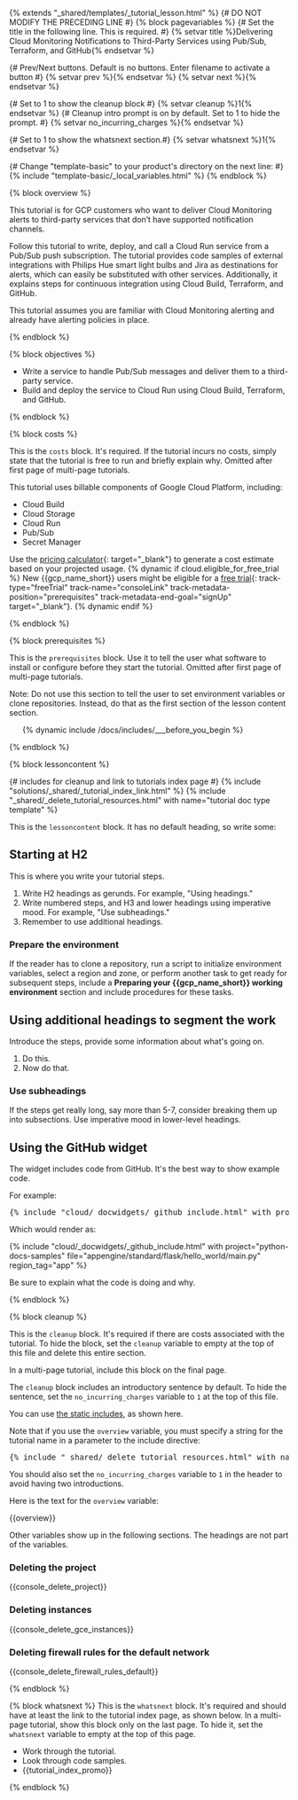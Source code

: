 {% extends "_shared/templates/_tutorial_lesson.html" %}
{# DO NOT MODIFY THE PRECEDING LINE #}
{% block pagevariables %}
{# Set the title in the following line. This is required. #}
{% setvar title %}Delivering Cloud Monitoring Notifications to Third-Party Services using Pub/Sub, Terraform, and GitHub{% endsetvar %}

{# Prev/Next buttons. Default is no buttons. Enter filename to activate a button #}
{% setvar prev %}{% endsetvar %}
{% setvar next %}{% endsetvar %}

{# Set to 1 to show the cleanup block #}
{% setvar cleanup %}1{% endsetvar %}
{# Cleanup intro prompt is on by default. Set to 1 to hide the prompt. #}
{% setvar no_incurring_charges %}{% endsetvar %}

{# Set to 1 to show the whatsnext section.#}
{% setvar whatsnext %}1{% endsetvar %}

{# Change "template-basic" to your product's directory on the next line: #}
{% include "template-basic/_local_variables.html" %}
<meta name="book_path" value="{{book_path}}" />
<meta name="project_path" value="{{project_path}}" />
{% endblock %}

{% block overview %}

This tutorial is for GCP customers who want to deliver Cloud Monitoring alerts to third-party services that don’t have supported notification channels.

Follow this tutorial to write, deploy, and call a Cloud Run service from a Pub/Sub push subscription. The tutorial provides code samples of external integrations with Philips Hue smart light bulbs and Jira as destinations for alerts, which can easily be substituted with other services. Additionally, it explains steps for continuous integration using Cloud Build, Terraform, and GitHub.

This tutorial assumes you are familiar with Cloud Monitoring alerting and already have alerting policies in place.

{% endblock %}

{% block objectives %}

* Write a service to handle Pub/Sub messages and deliver them to a third-party service.
* Build and deploy the service to Cloud Run using Cloud Build, Terraform, and GitHub.


{% endblock %}

{% block costs %}

This is the `costs` block. It's required. If the tutorial incurs no costs,
simply state that the tutorial is free to run and briefly explain why.
Omitted after first page of multi-page tutorials.

This tutorial uses billable components of Google Cloud Platform, including:

* Cloud Build
* Cloud Storage
* Cloud Run
* Pub/Sub
* Secret Manager

Use the [pricing calculator](/products/calculator/){: target="_blank"} to
generate a cost estimate based on your projected usage.
{% dynamic if cloud.eligible_for_free_trial %}
New {{gcp_name_short}} users might be eligible for a
[free trial](/free/){: track-type="freeTrial" track-name="consoleLink" track-metadata-position="prerequisites" track-metadata-end-goal="signUp" target="_blank"}.
{% dynamic endif %}

{% endblock %}

{% block prerequisites %}

This is the `prerequisites` block. Use it to tell the user what software to
install or configure before they start the tutorial. Omitted after first page of
multi-page tutorials.

Note: Do not use this section to tell the user to set environment variables or
clone repositories. Instead, do that as the first section of the lesson
content section.

<ol>
{% dynamic include /docs/includes/___before_you_begin %}
</ol>

{% endblock %}

{% block lessoncontent %}

{# includes for cleanup and link to tutorials index page #}
{% include "solutions/_shared/_tutorial_index_link.html" %}
{% include "_shared/_delete_tutorial_resources.html" with name="tutorial doc type template" %}

This is the `lessoncontent` block. It has no default heading, so write some:

## Starting at H2

This is where you write your tutorial steps.

1. Write H2 headings as gerunds. For example, "Using headings."
1. Write numbered steps, and H3 and lower headings using imperative
   mood. For example, "Use subheadings."
1. Remember to use additional headings.

### Prepare the environment

If the reader has to clone a repository, run a script to initialize
environment variables, select a region and zone, or perform another task to
get ready for subsequent steps, include a **Preparing your {{gcp_name_short}}
working environment** section and include procedures for these tasks.

## Using additional headings to segment the work

Introduce the steps, provide some information about what's going on.

1. Do this.
1. Now do that.

### Use subheadings

If the steps get really long, say more than 5-7, consider breaking them up
into subsections. Use imperative mood in lower-level headings.

## Using the GitHub widget

The widget includes code from GitHub. It's the best way to show example code.

For example:

<pre>&#123;% include "cloud/_docwidgets/_github_include.html" with project="python-docs-samples"  file="appengine/standard/flask/hello_world/main.py" region_tag="app" %}</pre>

Which would render as:

{% include "cloud/_docwidgets/_github_include.html" with project="python-docs-samples"  file="appengine/standard/flask/hello_world/main.py" region_tag="app" %}

Be sure to explain what the code is doing and why.


{% endblock %}

{% block cleanup %}

This is the `cleanup` block. It's required if there are costs associated with
the tutorial. To hide the block, set the `cleanup` variable to empty at the top
of this file and delete this entire section.

In a multi-page tutorial, include this block on the final page.

The `cleanup` block includes an introductory sentence by default. To hide the
sentence, set the `no_incurring_charges` variable to `1` at the top of this
file.

You can use [the static includes](http://google3/googledata/devsite/site-cloud/en/_shared/_delete_tutorial_resources.html),
as shown here.

Note that if you use the `overview` variable, you must specify a string for the
tutorial name in a parameter to the include directive:

<pre>&#123;% include "_shared/_delete_tutorial_resources.html" with name="[YOUR_TUTORIAL_NAME]" %}</pre>

You should also set the `no_incurring_charges` variable to `1` in the header to
avoid having two introductions.

Here is the text for the `overview` variable:

{{overview}}

Other variables show up in the following sections. The headings are not part
of the variables.

### Deleting the project

{{console_delete_project}}

### Deleting instances

{{console_delete_gce_instances}}

### Deleting firewall rules for the default network

{{console_delete_firewall_rules_default}}

{% endblock %}

{% block whatsnext %}
This is the `whatsnext` block. It's required and should have at least the
link to the tutorial index page, as shown below. In a multi-page tutorial,
show this block only on the last page. To hide it, set the `whatsnext` variable
to empty at the top of this page.

*  Work through the tutorial.
*  Look through code samples.
*  {{tutorial_index_promo}}

{% endblock %}